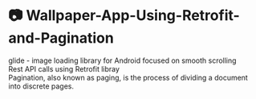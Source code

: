 # 📷 Wallpaper-App-Using-Retrofit-and-Pagination

glide - image loading library for Android focused on smooth scrolling\
Rest API calls using Retrofit libray\
Pagination, also known as paging, is the process of dividing a document into discrete pages.


